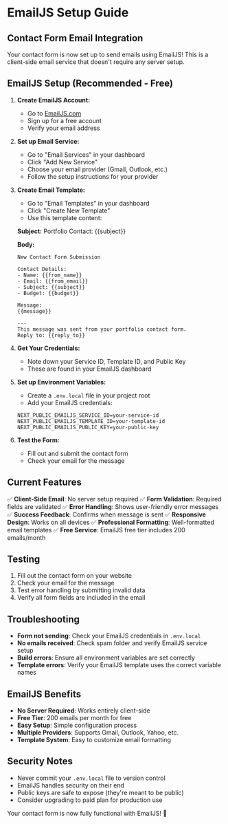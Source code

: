 # EmailJS Setup Guide

## Contact Form Email Integration

Your contact form is now set up to send emails using EmailJS! This is a client-side email service that doesn't require any server setup.

## EmailJS Setup (Recommended - Free)

1. **Create EmailJS Account:**
   - Go to [EmailJS.com](https://www.emailjs.com/)
   - Sign up for a free account
   - Verify your email address

2. **Set up Email Service:**
   - Go to "Email Services" in your dashboard
   - Click "Add New Service"
   - Choose your email provider (Gmail, Outlook, etc.)
   - Follow the setup instructions for your provider

3. **Create Email Template:**
   - Go to "Email Templates" in your dashboard
   - Click "Create New Template"
   - Use this template content:

   **Subject:** Portfolio Contact: {{subject}}
   
   **Body:**
   ```
   New Contact Form Submission
   
   Contact Details:
   - Name: {{from_name}}
   - Email: {{from_email}}
   - Subject: {{subject}}
   - Budget: {{budget}}
   
   Message:
   {{message}}
   
   ---
   This message was sent from your portfolio contact form.
   Reply to: {{reply_to}}
   ```

4. **Get Your Credentials:**
   - Note down your Service ID, Template ID, and Public Key
   - These are found in your EmailJS dashboard

5. **Set up Environment Variables:**
   - Create a `.env.local` file in your project root
   - Add your EmailJS credentials:
   ```
   NEXT_PUBLIC_EMAILJS_SERVICE_ID=your-service-id
   NEXT_PUBLIC_EMAILJS_TEMPLATE_ID=your-template-id
   NEXT_PUBLIC_EMAILJS_PUBLIC_KEY=your-public-key
   ```

6. **Test the Form:**
   - Fill out and submit the contact form
   - Check your email for the message

## Current Features

✅ **Client-Side Email**: No server setup required
✅ **Form Validation**: Required fields are validated
✅ **Error Handling**: Shows user-friendly error messages
✅ **Success Feedback**: Confirms when message is sent
✅ **Responsive Design**: Works on all devices
✅ **Professional Formatting**: Well-formatted email templates
✅ **Free Service**: EmailJS free tier includes 200 emails/month

## Testing

1. Fill out the contact form on your website
2. Check your email for the message
3. Test error handling by submitting invalid data
4. Verify all form fields are included in the email

## Troubleshooting

- **Form not sending**: Check your EmailJS credentials in `.env.local`
- **No emails received**: Check spam folder and verify EmailJS service setup
- **Build errors**: Ensure all environment variables are set correctly
- **Template errors**: Verify your EmailJS template uses the correct variable names

## EmailJS Benefits

- **No Server Required**: Works entirely client-side
- **Free Tier**: 200 emails per month for free
- **Easy Setup**: Simple configuration process
- **Multiple Providers**: Supports Gmail, Outlook, Yahoo, etc.
- **Template System**: Easy to customize email formatting

## Security Notes

- Never commit your `.env.local` file to version control
- EmailJS handles security on their end
- Public keys are safe to expose (they're meant to be public)
- Consider upgrading to paid plan for production use

Your contact form is now fully functional with EmailJS! 🎉

